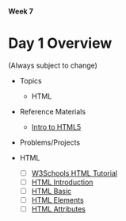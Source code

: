 #### Week 7 #####

# Day 1 Overview

(Always subject to change)

- Topics
  - HTML
 
  
- Reference Materials
  - [Intro to HTML5](https://docs.google.com/presentation/d/1ptOpXuD7W1_nMZRx4hgeos-9x5cDF4hkx90GDHnQhMA/edit?usp=sharing)
 
  
- Problems/Projects
- HTML
    - [ ] [W3Schools HTML Tutorial](http://www.w3schools.com/html)
    - [ ] [HTML Introduction](http://www.w3schools.com/html/html_intro.asp)
    - [ ] [HTML Basic](http://www.w3schools.com/html/html_basic.asp)
    - [ ] [HTML Elements](http://www.w3schools.com/html/html_elements.asp)
    - [ ] [HTML Attributes](http://www.w3schools.com/html/html_attributes.asp)
